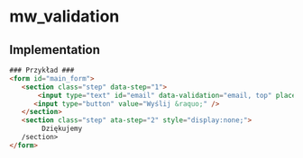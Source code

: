 mw_validation
=============

Implementation
-------------
```html
### Przykład ###
<form id="main_form">
   <section class="step" data-step="1">
       <input type="text" id="email" data-validation="email, top" placeholder="Wpisz adres e-mail"/>
      <input type="button" value="Wyślij &raquo;" />
   </section>
   <section class="step" ata-step="2" style="display:none;">
        Dziękujemy
   /section>
</form>
```
